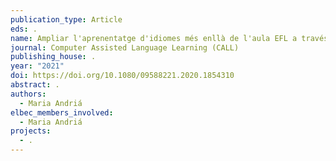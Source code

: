 ```yaml
---
publication_type: Article
eds: .
name: Ampliar l'aprenentatge d'idiomes més enllà de l'aula EFL a través de WhatsApp
journal: Computer Assisted Language Learning (CALL)
publishing_house: .
year: "2021"
doi: https://doi.org/10.1080/09588221.2020.1854310
abstract: .
authors:
  - Maria Andriá
elbec_members_involved:
  - Maria Andriá
projects:
  - .
---
```


